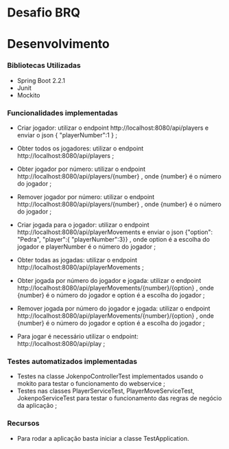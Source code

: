 # Desafio BRQ

# Desenvolvimento
### Bibliotecas Utilizadas
- Spring Boot 2.2.1
- Junit
- Mockito


### Funcionalidades implementadas
- Criar jogador: utilizar o endpoint http://localhost:8080/api/players e enviar o json   { "playerNumber":1 }   ;
- Obter todos os jogadores: utilizar o endpoint http://localhost:8080/api/players   ;
- Obter jogador por número: utilizar o endpoint http://localhost:8080/api/players/{number} , onde {number} é o número do jogador   ;
- Remover jogador por número: utilizar o endpoint http://localhost:8080/api/players/{number} , onde {number} é o número do jogador   ;

- Criar jogada para o jogador: utilizar o endpoint http://localhost:8080/api/playerMovements e enviar o json    {"option": "Pedra", "player":{ "playerNumber":3}} , onde option é a escolha do jogador e playerNumber é o número do jogador    ;
- Obter todas as jogadas: utilizar o endpoint http://localhost:8080/api/playerMovements   ;
- Obter jogada por número do jogador e jogada: utilizar o endpoint http://localhost:8080/api/playerMovements/{number}/{option} , onde {number} é o número do jogador   e option é a escolha do jogador   ;
- Remover jogada por  número do jogador e jogada: utilizar o endpoint http://localhost:8080/api/playerMovements/{number}/{option} , onde {number} é o número do jogador   e option é a escolha do jogador   ;

- Para jogar é necessário utilizar o endpoint: http://localhost:8080/api/play   ;





### Testes automatizados implementadas
- Testes na classe JokenpoControllerTest implementados usando o mokito para testar o funcionamento do webservice   ;
- Testes nas classes PlayerServiceTest, PlayerMoveServiceTest, JokenpoServiceTest para testar o funcionamento das regras de negócio da aplicação   ;

### Recursos
- Para rodar a aplicação basta iniciar a classe TestApplication.



